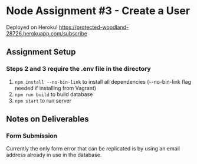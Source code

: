 # Node Assignment #3 - Create a User

Deployed on Heroku!
https://protected-woodland-28726.herokuapp.com/subscribe

## Assignment Setup

### Steps 2 and 3 require the .env file in the directory

1. `npm install --no-bin-link` to install all dependencies (--no-bin-link flag needed if installing from Vagrant)
2. `npm run build` to build database
3. `npm start` to run server

## Notes on Deliverables

### Form Submission

Currently the only form error that can be replicated is by using an email address already in use in the database.
